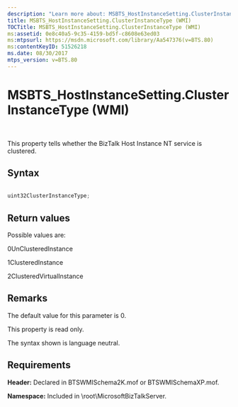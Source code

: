 ```yaml
---
description: "Learn more about: MSBTS_HostInstanceSetting.ClusterInstanceType (WMI)"
title: MSBTS_HostInstanceSetting.ClusterInstanceType (WMI)
TOCTitle: MSBTS_HostInstanceSetting.ClusterInstanceType (WMI)
ms:assetid: 0e8c40a5-9c35-4159-bd5f-c8608e63ed03
ms:mtpsurl: https://msdn.microsoft.com/library/Aa547376(v=BTS.80)
ms:contentKeyID: 51526218
ms.date: 08/30/2017
mtps_version: v=BTS.80
---
```


# MSBTS\_HostInstanceSetting.ClusterInstanceType (WMI)

 

This property tells whether the BizTalk Host Instance NT service is clustered.

## Syntax

```C#
  
uint32ClusterInstanceType;  
```

## Return values

Possible values are:

0UnClusteredInstance

1ClusteredInstance

2ClusteredVirtualInstance

## Remarks

The default value for this parameter is 0.

This property is read only.

The syntax shown is language neutral.

## Requirements

**Header:** Declared in BTSWMISchema2K.mof or BTSWMISchemaXP.mof.

**Namespace:** Included in \\root\\MicrosoftBizTalkServer.

